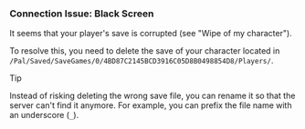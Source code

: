 ### Connection Issue: Black Screen

It seems that your player's save is corrupted (see "Wipe of my character").

To resolve this, you need to delete the save of your character located in `/Pal/Saved/SaveGames/0/4BD87C2145BCD3916C05D8B0498854D8/Players/`.

>[!TIP]
> Instead of risking deleting the wrong save file, you can rename it so that the server can't find it anymore. For example, you can prefix the file name with an underscore (`_`).
